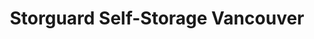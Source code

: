---
title: "Storguard Self-Storage Vancouver"
url: /vancouver/storguard-self-storage-vancouver/
shop: storage rental
---